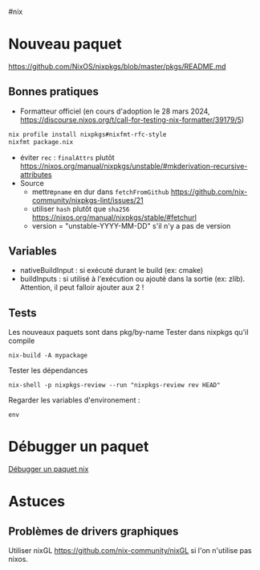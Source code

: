 #nix
# Nouveau paquet

https://github.com/NixOS/nixpkgs/blob/master/pkgs/README.md

## Bonnes pratiques
- Formatteur officiel (en cours d'adoption le 28 mars 2024, https://discourse.nixos.org/t/call-for-testing-nix-formatter/39179/5)
```sh
nix profile install nixpkgs#nixfmt-rfc-style
nixfmt package.nix
```
- éviter `rec` : `finalAttrs` plutôt https://nixos.org/manual/nixpkgs/unstable/#mkderivation-recursive-attributes
- Source
	- mettre`pname` en dur dans `fetchFromGithub` https://github.com/nix-community/nixpkgs-lint/issues/21
	- utiliser `hash` plutôt que `sha256` https://nixos.org/manual/nixpkgs/stable/#fetchurl
	- version = "unstable-YYYY-MM-DD" s'il n'y a pas de version
## Variables
- nativeBuildInput : si exécuté durant le build (ex: cmake)
- buildInputs : si utilisé à l'exécution ou ajouté dans la sortie (ex: zlib). Attention, il peut falloir ajouter aux 2 !
## Tests
Les nouveaux paquets sont dans pkg/by-name
Tester dans nixpkgs qu'il compile 
```
nix-build -A mypackage
```
Tester les dépendances 
```
nix-shell -p nixpkgs-review --run "nixpkgs-review rev HEAD"
 ```
Regarder les variables d\'environement :
```
env
```

# Débugger un paquet


[Débugger un paquet nix](Débugger%20un%20paquet%20nix.md)


# Astuces
## Problèmes de drivers graphiques
Utiliser nixGL https://github.com/nix-community/nixGL si l'on n'utilise pas nixos.
